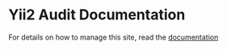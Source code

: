 # Yii2 Audit Documentation

For details on how to manage this site, read the [documentation](http://jekyllrb.com/)